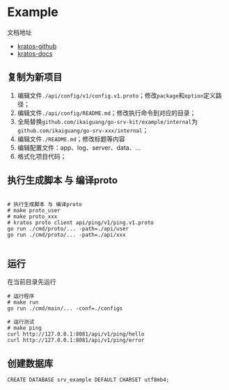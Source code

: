 # Example

文档地址

- [kratos-github](https://github.com/go-kratos/kratos)
- [kratos-docs](https://go-kratos.dev/docs/)

## 复制为新项目

1. 编辑文件`./api/config/v1/config.v1.proto`；修改`package`和`option`定义路径；
2. 编辑文件`./api/config/README.md`；修改执行命令到对应的目录；
3. 全局替换`github.com/ikaiguang/go-srv-kit/example/internal`为`github.com/ikaiguang/go-srv-xxx/internal`；
4. 编辑文件`./README.md`；修改标题等内容
5. 编辑配置文件：app、log、server、data、...
6. 格式化项目代码；

## 执行生成脚本 与 编译proto

```shell

# 执行生成脚本 与 编译proto
# make proto_user
# make proto_xxx
# kratos proto client api/ping/v1/ping.v1.proto
go run ./cmd/proto/... -path=./api/user
go run ./cmd/proto/... -path=./api/xxx
    
```

## 运行

在当前目录先运行

```shell
# 运行程序
# make run
go run ./cmd/main/... -conf=./configs

# 运行测试
# make ping
curl http://127.0.0.1:8081/api/v1/ping/hello
curl http://127.0.0.1:8081/api/v1/ping/error
```

## 创建数据库

```shell
CREATE DATABASE srv_example DEFAULT CHARSET utf8mb4;
```

